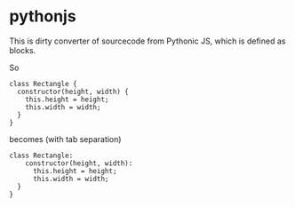 # pythonjs

This is dirty converter of sourcecode from Pythonic JS, which is defined as blocks.

So

```
class Rectangle {
  constructor(height, width) {
    this.height = height;
    this.width = width;
  }
}
```

becomes (with tab separation)

```
class Rectangle:
    constructor(height, width):
      this.height = height;
      this.width = width;
  }
}
```
